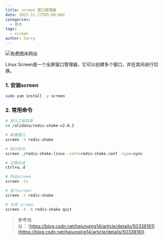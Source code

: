 ```yaml
---
title: screen 窗口管理器
date: 2023-11-27T05:00:00Z
categories:
  - 技术
tags:
  - screen
author: harry
---
```


<img src="https://s2.loli.net/2023/12/01/kDLaHTQwjbJ35g6.jpg" alt="免费图床网站">

Linux Screen是一个全屏窗口管理器，它可以创建多个窗口，并在其间进行切换。

<!--more-->

### 1. 安装screen

```sh
sudo yum install -y screen
```


### 2. 常用命令

```sh
# 进入工程目录
cd /alidata/redis-shake-v2.0.3

# 新建窗口
screen -S redis-shake

# 执行命令
screen ./redis-shake.linux -conf=redis-shake.conf -type=sync

# 分离会话
ctrl+a，d

# 列出screen
screen -ls

# 进入screen
screen -r redis-shake

# 关闭 screen
screen -X -S redis-shake quit

```



> 参考地址： [https://blog.csdn.net/hejunqing14/article/details/50338161](https://blog.csdn.net/hejunqing14/article/details/50338161)

